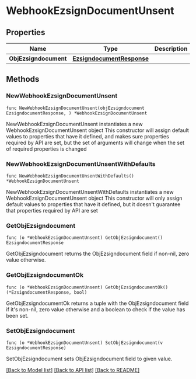 # WebhookEzsignDocumentUnsent

## Properties

Name | Type | Description | Notes
------------ | ------------- | ------------- | -------------
**ObjEzsigndocument** | [**EzsigndocumentResponse**](EzsigndocumentResponse.md) |  | 

## Methods

### NewWebhookEzsignDocumentUnsent

`func NewWebhookEzsignDocumentUnsent(objEzsigndocument EzsigndocumentResponse, ) *WebhookEzsignDocumentUnsent`

NewWebhookEzsignDocumentUnsent instantiates a new WebhookEzsignDocumentUnsent object
This constructor will assign default values to properties that have it defined,
and makes sure properties required by API are set, but the set of arguments
will change when the set of required properties is changed

### NewWebhookEzsignDocumentUnsentWithDefaults

`func NewWebhookEzsignDocumentUnsentWithDefaults() *WebhookEzsignDocumentUnsent`

NewWebhookEzsignDocumentUnsentWithDefaults instantiates a new WebhookEzsignDocumentUnsent object
This constructor will only assign default values to properties that have it defined,
but it doesn't guarantee that properties required by API are set

### GetObjEzsigndocument

`func (o *WebhookEzsignDocumentUnsent) GetObjEzsigndocument() EzsigndocumentResponse`

GetObjEzsigndocument returns the ObjEzsigndocument field if non-nil, zero value otherwise.

### GetObjEzsigndocumentOk

`func (o *WebhookEzsignDocumentUnsent) GetObjEzsigndocumentOk() (*EzsigndocumentResponse, bool)`

GetObjEzsigndocumentOk returns a tuple with the ObjEzsigndocument field if it's non-nil, zero value otherwise
and a boolean to check if the value has been set.

### SetObjEzsigndocument

`func (o *WebhookEzsignDocumentUnsent) SetObjEzsigndocument(v EzsigndocumentResponse)`

SetObjEzsigndocument sets ObjEzsigndocument field to given value.



[[Back to Model list]](../README.md#documentation-for-models) [[Back to API list]](../README.md#documentation-for-api-endpoints) [[Back to README]](../README.md)


